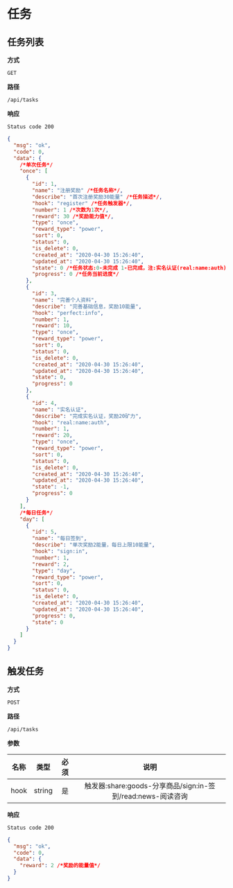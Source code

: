 # 任务

## 任务列表

**方式**

`GET`

**路径**

`/api/tasks`

**响应**

`Status code 200`

```json
{
  "msg": "ok",
  "code": 0,
  "data": {
    /*单次任务*/
    "once": [
      {
        "id": 1,
        "name": "注册奖励" /*任务名称*/,
        "describe": "首次注册奖励30能量" /*任务描述*/,
        "hook": "register" /*任务触发器*/,
        "number": 1 /*次数为1次*/,
        "reward": 30 /*奖励能力值*/,
        "type": "once",
        "reward_type": "power",
        "sort": 0,
        "status": 0,
        "is_delete": 0,
        "created_at": "2020-04-30 15:26:40",
        "updated_at": "2020-04-30 15:26:40",
        "state": 0 /*任务状态:0-未完成 1-已完成，注:实名认证(real:name:auth)任务存在4个状态【-1-去认证/0-审核中/1-认证完成/2-被驳回*/,
        "progress": 0 /*任务当前进度*/
      },
      {
        "id": 3,
        "name": "完善个人资料",
        "describe": "完善基础信息，奖励10能量",
        "hook": "perfect:info",
        "number": 1,
        "reward": 10,
        "type": "once",
        "reward_type": "power",
        "sort": 0,
        "status": 0,
        "is_delete": 0,
        "created_at": "2020-04-30 15:26:40",
        "updated_at": "2020-04-30 15:26:40",
        "state": 0,
        "progress": 0
      },
      {
        "id": 4,
        "name": "实名认证",
        "describe": "完成实名认证，奖励20矿力",
        "hook": "real:name:auth",
        "number": 1,
        "reward": 20,
        "type": "once",
        "reward_type": "power",
        "sort": 0,
        "status": 0,
        "is_delete": 0,
        "created_at": "2020-04-30 15:26:40",
        "updated_at": "2020-04-30 15:26:40",
        "state": -1,
        "progress": 0
      }
    ],
    /*每日任务*/
    "day": [
      {
        "id": 5,
        "name": "每日签到",
        "describe": "单次奖励2能量，每日上限10能量",
        "hook": "sign:in",
        "number": 1,
        "reward": 2,
        "type": "day",
        "reward_type": "power",
        "sort": 0,
        "status": 0,
        "is_delete": 0,
        "created_at": "2020-04-30 15:26:40",
        "updated_at": "2020-04-30 15:26:40",
        "progress": 0,
        "state": 0
      }
    ]
  }
}
```

## 触发任务

**方式**

`POST`

**路径**

`/api/tasks`

**参数**

| 名称 |  类型  | 必须 |                            说明                             |
| :--: | :----: | :--: | :---------------------------------------------------------: |
| hook | string |  是  | 触发器:share:goods-分享商品/sign:in-签到/read:news-阅读咨询 |

**响应**

`Status code 200`

```json
{
  "msg": "ok",
  "code": 0,
  "data": {
    "reward": 2 /*奖励的能量值*/
  }
}
```
